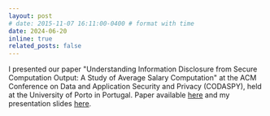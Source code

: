 ```yaml
---
layout: post
# date: 2015-11-07 16:11:00-0400 # format with time
date: 2024-06-20
inline: true
related_posts: false
---
```


I presented our paper "Understanding Information Disclosure from Secure Computation Output: A Study of Average Salary Computation" 
at the ACM Conference on Data and Application Security and Privacy (CODASPY), held at the University of Porto in Portugal. Paper available [here](https://dl.acm.org/doi/abs/10.1145/3626232.3653280) and my presentation slides [here](/assets/pdf/2_baccarini_et_al.pdf).
